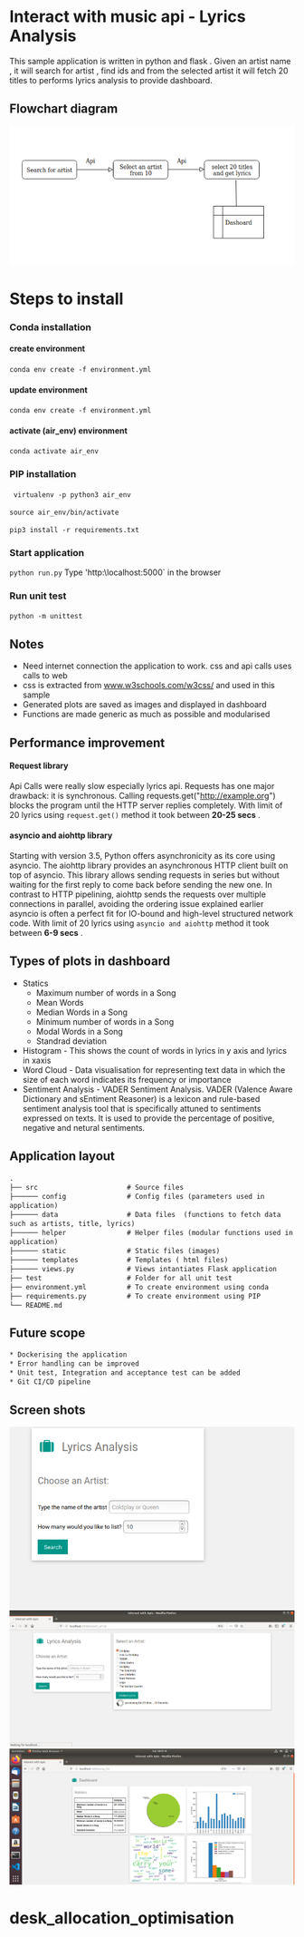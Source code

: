 # Interact with music api - Lyrics Analysis

 This sample application is written in python and flask . Given an artist name , it will search for artist , find ids and from the selected artist it will fetch 20 titles to performs lyrics analysis to provide dashboard. 

## Flowchart diagram 
![Flowchart ](/src/static/flowchart.png)

# Steps to install 

### Conda installation 

#### create environment  
`conda env create -f environment.yml`

#### update environment 
`conda env create -f environment.yml`

####  activate (air_env) environment
`conda activate air_env`

###  PIP installation

` virtualenv -p python3 air_env`

`source air_env/bin/activate`

`pip3 install -r requirements.txt`

###  Start application

`python run.py`
 Type 'http:\localhost:5000` in the browser 

### Run unit test 
`python -m unittest`

## Notes

* Need internet connection the application to work. css and api calls uses  calls to web
* css is extracted from www.w3schools.com/w3css/ and used in this sample 
* Generated plots are saved as images and displayed in dashboard
* Functions are made generic as much as possible and modularised 

## Performance improvement 

#### Request library 
Api Calls were really slow especially lyrics api. Requests  has one major drawback: it is synchronous. Calling requests.get("http://example.org") blocks the program until the HTTP server replies completely. With limit of 20 lyrics using  `request.get()` method  it took between **20-25 secs** . 

#### asyncio and aiohttp  library
Starting with version 3.5, Python offers asynchronicity as its core using asyncio. The aiohttp library provides an asynchronous HTTP client built on top of asyncio. This library allows sending requests in series but without waiting for the first reply to come back before sending the new one. In contrast to HTTP pipelining, aiohttp sends the requests over multiple connections in parallel, avoiding the ordering issue explained earlier
asyncio is often a perfect fit for IO-bound and high-level structured network code.
With limit of 20 lyrics using  `asyncio and aiohttp` method  it took between **6-9 secs** . 

## Types of plots in dashboard 
* Statics
    * Maximum number of words in a Song
    * Mean Words 
    * Median Words in a Song
    * Minimum number of words in a Song
    * Modal Words in a Song
    * Standrad deviation 
* Histogram - This shows the count of words in lyrics in y axis and lyrics in xaxis
* Word Cloud - Data visualisation for representing text data in which the size of each word indicates its frequency or importance
* Sentiment Analysis - VADER Sentiment Analysis. VADER (Valence Aware Dictionary and sEntiment Reasoner) is a lexicon and rule-based sentiment analysis tool that is specifically attuned to sentiments expressed on texts. It is used to provide the percentage of positive, negative and netural sentiments. 

## Application layout

    .
    ├── src                      # Source files
    ├────── config               # Config files (parameters used in application)
    ├────── data                 # Data files  (functions to fetch data such as artists, title, lyrics)
    ├────── helper               # Helper files (modular functions used in application)
    ├────── static               # Static files (images)
    ├────── templates            # Templates ( html files)
    ├────── views.py             # Views intantiates Flask application
    ├── test                     # Folder for all unit test
    ├── environment.yml          # To create environment using conda
    ├── requirements.py          # To create environment using PIP
    └── README.md

## Future scope 

    * Dockerising the application
    * Error handling can be improved
    * Unit test, Integration and acceptance test can be added 
    * Git CI/CD pipeline 
    
## Screen shots 
![Page 1 ](/src/static/Choose.png)
![Page 2 ](/src/static/Songselection.png)
![Page 3 ](/src/static/Dashboard.png)


# desk_allocation_optimisation
